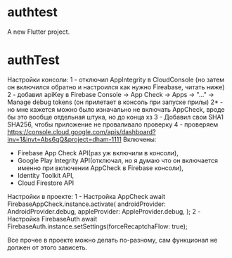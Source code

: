 # authtest

A new Flutter project.
# authTest

Настройки консоли:
1 - отключил AppIntegrity в CloudConsole (но затем он включился обратно и настроился как нужно Fireabase, читать ниже)
2 - добавил apiKey в Firebase Console -> App Check -> Apps -> "..." -> Manage debug tokens (он прилетает в консоль при запуске прилы)
2* - но мне кажется можно было изначально не включать AppCheck, вроде бы это вообще отдельная штука, но до конца хз
3 - Добавил свои SHA1 SHA256, чтобы приложение не проваливало проверку
4 - проверяем https://console.cloud.google.com/apis/dashboard?inv=1&invt=Abs6qQ&project=dham-1111
 Включены: 
 - Firebase App Check API(раз уж включили в консоли), 
 - Google Play Integrity API(отключал, но я думаю что он включается именно при включении AppCheck в Firebase консоли),
 - Identity Toolkit API, 
 - Cloud Firestore API

Настройки в проекте:
1 - Настройка AppCheck
await FirebaseAppCheck.instance.activate(
androidProvider: AndroidProvider.debug,
appleProvider: AppleProvider.debug,
);
2 - Настройка FirebaseAuth
await FirebaseAuth.instance.setSettings(forceRecaptchaFlow: true);

Все прочее в проекте можно делать по-разному, сам функционал не должен от этого зависеть.

